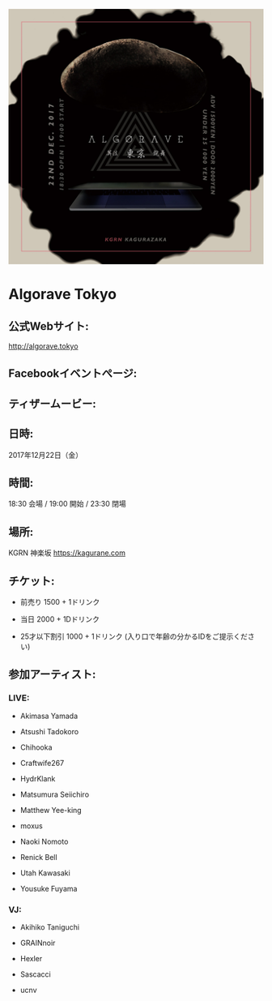 ![](./images/algorave-tolyo-2017-sq1500.jpg)

# Algorave Tokyo

## 公式Webサイト: 

http://algorave.tokyo

## Facebookイベントぺージ: 

## ティザームービー: 

## 日時: 

2017年12月22日（金）

## 時間: 

18:30 会場 / 19:00 開始 / 23:30 閉場

## 場所: 

KGRN 神楽坂 https://kagurane.com

## チケット:

- 前売り 1500 + 1ドリンク

- 当日 2000 + 1Dドリンク

- 25才以下割引 1000 + 1ドリンク (入り口で年齢の分かるIDをご提示ください)

## 参加アーティスト:

### LIVE:

- Akimasa Yamada

- Atsushi Tadokoro

- Chihooka

- Craftwife267

- HydrKlank

- Matsumura Seiichiro

- Matthew Yee-king

- moxus

- Naoki Nomoto

- Renick Bell

- Utah Kawasaki

- Yousuke Fuyama

### VJ:

- Akihiko Taniguchi

- GRAINnoir

- Hexler

- Sascacci

- ucnv

